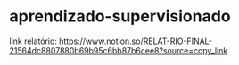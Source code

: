 # aprendizado-supervisionado

link relatório: https://www.notion.so/RELAT-RIO-FINAL-21564dc8807880b69b95c6bb87b6cee8?source=copy_link
